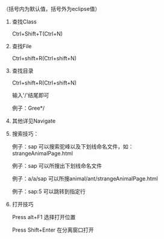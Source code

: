 （括号内为默认值，括号外为eclipse值）

1. 查找Class

	Ctrl+Shift+T(Ctrl+N)

2. 查找File

	Ctrl+shift+R(Ctrl+shift+N)

3. 查找目录

	Ctrl+shift+R(Ctrl+shift+N) 

	输入'/'结尾即可
	
	例子：Gree*/

4. 其他详见Navigate

5. 搜索技巧：

	例子：sap 可以搜索驼峰以及下划线命名文件，如：strangeAnimalPage.html
	
	例子：sap 可以所搜出下划线命名文件
	
	例子：a/a/sap 可以所搜animal/ant/strangeAnimalPage.html
	
	例子：sap:5 可以跳转到指定行
	
6. 打开技巧

	Press alt+F1 选择打开位置
	
	Press Shift+Enter 在分离窗口打开
	
	
		